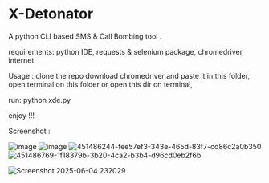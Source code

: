 # X-Detonator
A python CLI based SMS & Call Bombing tool .

requirements:
python IDE, requests & selenium package, chromedriver, internet

Usage :
clone the repo
download chromedriver and paste it in this folder,
open terminal on this folder or open this dir on terminal,

run:
python xde.py

enjoy !!!

Screenshot :

![image](https://github.com/user-attachments/assets/b56544f7-47c8-4c77-829b-f6a967da1f3c)
![image](https://github.com/user-attachments/assets/f53f97f6-82ca-4599-802b-18a7384ad431)
![451486244-fee57ef3-343e-465d-83f7-cd86c2a0b350](https://github.com/user-attachments/assets/dff7ef3f-7375-47af-839d-fe8430a79fa8)
![451486769-1f18379b-3b20-4ca2-b3b4-d96cd0eb2f6b](https://github.com/user-attachments/assets/8d875421-45fa-473b-85e3-6e6649bdc721)

![Screenshot 2025-06-04 232029](https://github.com/user-attachments/assets/6446500a-25c6-40a5-b78d-fd0606d0cee5)



